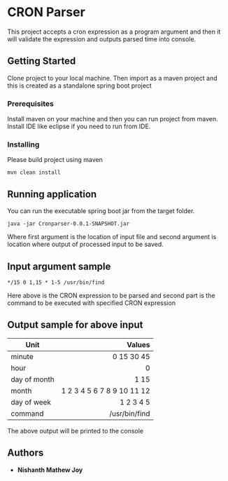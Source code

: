 # CRON Parser

This project accepts a cron expression as a program argument and then it will validate the expression and outputs parsed time into console.

## Getting Started

Clone project to your local machine. Then import as a maven project and this is created as a standalone spring boot project

### Prerequisites

Install maven on your machine and then you can run project from maven. Install IDE like eclipse if you need to run from IDE.


### Installing

Please build project using maven

```
mvn clean install
```

## Running application

You can run the executable spring boot jar from the target folder.

```
java -jar Cronparser-0.0.1-SNAPSHOT.jar 
```

Where first argument is the location of input file and second argument is location where output of processed input to be saved.

## Input argument sample

```
*/15 0 1,15 * 1-5 /usr/bin/find
```
Here above is the CRON expression to be parsed and second part is the command to be executed with specified CRON expression

## Output sample for above input


| Unit        | Values           | 
| ------------- | -----:|
|minute|				0 15 30 45|
|hour|					0|
|day of month|			1 15|
|month	|				1 2 3 4 5 6 7 8 9 10 11 12|
|day of week	|		1 2 3 4 5|
|command|				/usr/bin/find|

The above output will be printed to the console

## Authors

* **Nishanth Mathew Joy**
